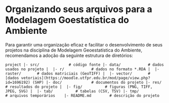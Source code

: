 # Organizando seus arquivos para a Modelagem Goestatística do Ambiente

Para garantir uma organização eficaz e facilitar o desenvolvimento de seus projetos na disciplina de Modelagem Geoestatística do Ambiente, recomendamos a adoção da seguinte estrutura de diretórios:

`project
|- src/             # código fonte
|- data/            # dados usados no projeto
|  |- r/            # dados no formato *.RDA
|  |- raster/       # dados matriciais (GeoTIFF)
|  |- vector/       # [dados vetoriais](https://moodle.utfpr.edu.br/mod/page/view.php?id=1696192) (SHP)
|- doc/             # documentos do projeto
|- res/             # resultados do projeto
|  |- fig/          # figuras (PNG, TIFF, JPEG, SVG)
|  |- tab/          # tabelas (CSV, TSV)
|- tmp/             # arquivos temporários   
|- README.md        # descrição do projeto`